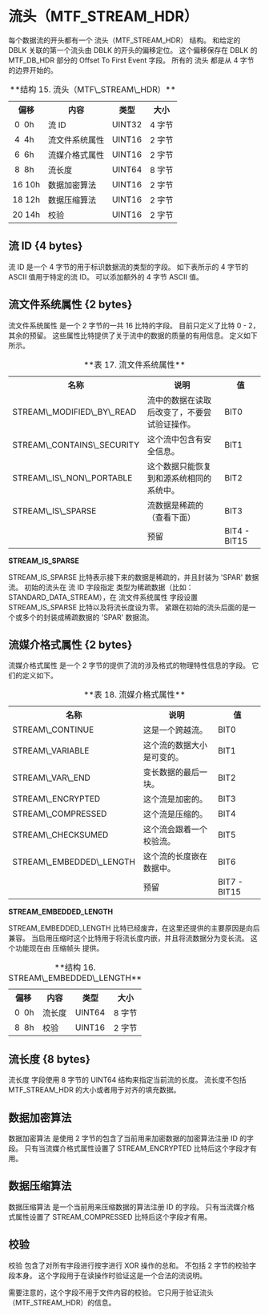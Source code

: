 # 流头（MTF\_STREAM\_HDR）

每个数据流的开头都有一个 流头（MTF\_STREAM\_HDR） 结构。
和给定的 DBLK 关联的第一个流头由 DBLK 的开头的偏移定位。
这个偏移保存在 DBLK 的 MTF\_DB\_HDR 部分的 Offset To First Event 字段。
所有的 流头 都是从 4 字节的边界开始的。

<table>
  <tr>
    <th>偏移</th><th>内容</th><th>类型</th><th>大小</th>
  </tr>
  <tr>
    <td>&nbsp;0 &nbsp;0h</td><td>流 ID</td><td>UINT32</td><td>4 字节</td>
  </tr>
  <tr>
    <td>&nbsp;4 &nbsp;4h</td><td>流文件系统属性</td><td>UINT16</td><td>2 字节</td>
  </tr>
  <tr>
    <td>&nbsp;6 &nbsp;6h</td><td>流媒介格式属性</td><td>UINT16</td><td>2 字节</td>
  </tr>
  <tr>
    <td>&nbsp;8 &nbsp;8h</td><td>流长度</td><td>UINT64</td><td>8 字节</td>
  </tr>
  <tr>
    <td>16 10h</td><td>数据加密算法</td><td>UINT16</td><td>2 字节</td>
  </tr>
  <tr>
    <td>18 12h</td><td>数据压缩算法</td><td>UINT16</td><td>2 字节</td>
  </tr>
  <tr>
    <td>20 14h</td><td>校验</td><td>UINT16</td><td>2 字节</td>
  </tr>
  <caption>**结构 15. 流头（MTF\_STREAM\_HDR）**</caption>
</table>

## 流 ID {4 bytes}

流 ID 是一个 4 字节的用于标识数据流的类型的字段。
如下表所示的 4 字节的 ASCII 值用于特定的流 ID。
可以添加额外的 4 字节 ASCII 值。

## 流文件系统属性 {2 bytes}

流文件系统属性 是一个 2 字节的一共 16 比特的字段。
目前只定义了比特 0 - 2，其余的预留。
这些属性比特提供了关于流中的数据的质量的有用信息。
定义如下所示。

<table>
  <caption>**表 17. 流文件系统属性**</caption>
  <tr>
    <th>名称</th><th>说明</th><th>值</th>
  </tr>
  <tr>
    <td>STREAM\_MODIFIED\_BY\_READ</td><td>流中的数据在读取后改变了，不要尝试验证操作。</td><td>BIT0</td>
  </tr>
  <tr>
    <td>STREAM\_CONTAINS\_SECURITY</td><td>这个流中包含有安全信息。</td><td>BIT1</td>
  </tr>
  <tr>
    <td>STREAM\_IS\_NON\_PORTABLE</td><td>这个数据只能恢复到和源系统相同的系统中。</td><td>BIT2</td>
  </tr>
  <tr>
    <td>STREAM\_IS\_SPARSE</td><td>流数据是稀疏的（查看下面）</td><td>BIT3</td>
  </tr>
  <tr>
    <td></td><td>预留</td><td>BIT4 - BIT15</td>
  </tr>
</table>

**STREAM\_IS\_SPARSE**

STREAM\_IS\_SPARSE 比特表示接下来的数据是稀疏的，并且封装为 'SPAR' 数据流。
初始的流头在 流 ID 字段指定 类型为稀疏数据（比如：STANDARD\_DATA\_STREAM），在 流文件系统属性 字段设置 STREAM\_IS\_SPARSE 比特以及将流长度设为零。
紧跟在初始的流头后面的是一个或多个的封装成稀疏数据的 'SPAR' 数据流。

## 流媒介格式属性 {2 bytes}

流媒介格式属性 是一个 2 字节的提供了流的涉及格式的物理特性信息的字段。
它们的定义如下。

<table>
  <caption>**表 18. 流媒介格式属性**</caption>
  <tr>
    <th>名称</th><th>说明</th><th>值</th>
  </tr>
  <tr>
    <td>STREAM\_CONTINUE</td><td>这是一个跨越流。</td><td>BIT0</td>
  </tr>
  <tr>
    <td>STREAM\_VARIABLE</td><td>这个流的数据大小是可变的。</td><td>BIT1</td>
  </tr>
  <tr>
    <td>STREAM\_VAR\_END</td><td>变长数据的最后一块。</td><td>BIT2</td>
  </tr>
  <tr>
    <td>STREAM\_ENCRYPTED</td><td>这个流是加密的。</td><td>BIT3</td>
  </tr>
  <tr>
    <td>STREAM\_COMPRESSED</td><td>这个流是压缩的。</td><td>BIT4</td>
  </tr>
  <tr>
    <td>STREAM\_CHECKSUMED</td><td>这个流会跟着一个校验流。</td><td>BIT5</td>
  </tr>
  <tr>
    <td>STREAM\_EMBEDDED\_LENGTH</td><td>这个流的长度嵌在数据中。</td><td>BIT6</td>
  </tr>
  <tr>
    <td></td><td>预留</td><td>BIT7 - BIT15</td>
  </tr>
</table>

**STREAM\_EMBEDDED\_LENGTH**

STREAM\_EMBEDDED\_LENGTH 比特已经废弃，在这里还提供的主要原因是向后兼容。
当启用压缩时这个比特用于将流长度内嵌，并且将流数据分为变长流。
这个功能现在由 压缩帧头 提供。

<table>
  <tr>
    <th>偏移</th><th>内容</th><th>类型</th><th>大小</th>
  </tr>
  <tr>
    <td>&nbsp;0 &nbsp;0h</td><td>流长度</td><td>UINT64</td><td>8 字节</td>
  </tr>
  <tr>
    <td>&nbsp;8 &nbsp;8h</td><td>校验</td><td>UINT16</td><td>2 字节</td>
  </tr>
  <caption>**结构 16. STREAM\_EMBEDDED\_LENGTH**</caption>
</table>

## 流长度 {8 bytes}

流长度 字段使用 8 字节的 UINT64 结构来指定当前流的长度。
流长度不包括 MTF_STREAM_HDR 的大小或者用于对齐的填充数据。

## 数据加密算法

数据加密算法 是使用 2 字节的包含了当前用来加密数据的加密算法注册 ID 的字段。
只有当流媒介格式属性设置了 STREAM\_ENCRYPTED 比特后这个字段才有用。

## 数据压缩算法

数据压缩算法 是一个当前用来压缩数据的算法注册 ID 的字段。
只有当流媒介格式属性设置了 STREAM\_COMPRESSED 比特后这个字段才有用。

## 校验

校验 包含了对所有字段进行按字进行 XOR 操作的总和。
不包括 2 字节的校验字段本身。
这个字段用于在读操作时验证这是一个合法的流说明。

需要注意的，这个字段不用于文件内容的校验。
它只用于验证流头（MTF\_STREAM\_HDR）的信息。
